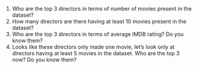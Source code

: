 1. Who are the top 3 directors in terms of number of movies present in the dataset?
2. How many directors are there having at least 10 movies present in the dataset?
3. Who are the top 3 directors in terms of average IMDB rating? Do you know them?
4. Looks like these directors only made one movie, let’s look only at directors having at least 5 movies in the dataset. Who are the top 3 now? Do you know them?
